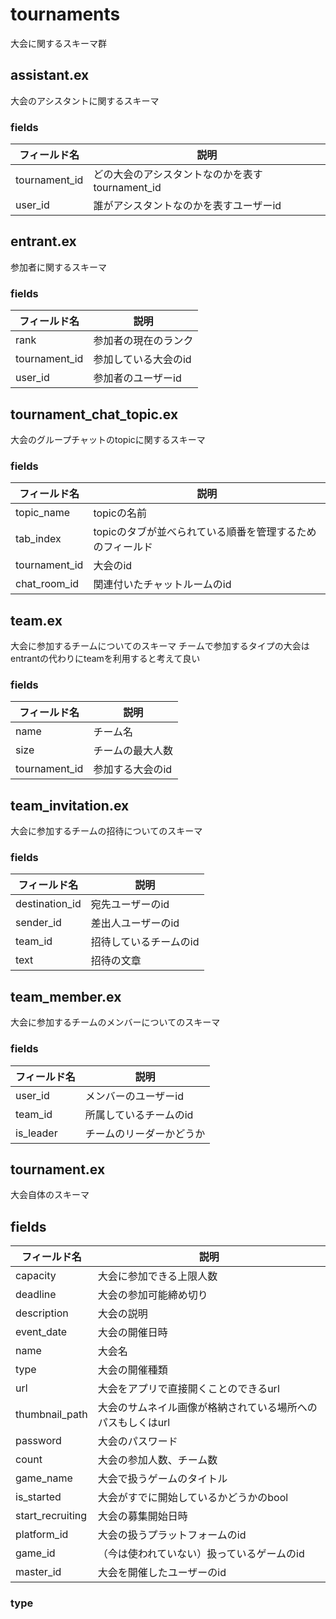 # tournaments
大会に関するスキーマ群

## assistant.ex
大会のアシスタントに関するスキーマ

### fields

| フィールド名 | 説明 |
| --- | --- |
| tournament_id | どの大会のアシスタントなのかを表すtournament_id |
| user_id | 誰がアシスタントなのかを表すユーザーid |

## entrant.ex
参加者に関するスキーマ

### fields

| フィールド名 | 説明 |
| --- | --- |
| rank | 参加者の現在のランク |
| tournament_id | 参加している大会のid |
| user_id | 参加者のユーザーid |

## tournament_chat_topic.ex
大会のグループチャットのtopicに関するスキーマ

### fields

| フィールド名 | 説明 |
| --- | --- |
| topic_name | topicの名前 |
| tab_index | topicのタブが並べられている順番を管理するためのフィールド |
| tournament_id | 大会のid |
| chat_room_id | 関連付いたチャットルームのid |

## team.ex
大会に参加するチームについてのスキーマ
チームで参加するタイプの大会はentrantの代わりにteamを利用すると考えて良い
### fields

| フィールド名 | 説明 |
| --- | --- |
| name | チーム名 |
| size | チームの最大人数 |
| tournament_id | 参加する大会のid |

## team_invitation.ex
大会に参加するチームの招待についてのスキーマ

### fields
| フィールド名 | 説明 |
| --- | --- |
| destination_id | 宛先ユーザーのid |
| sender_id | 差出人ユーザーのid |
| team_id | 招待しているチームのid |
| text | 招待の文章 |

## team_member.ex
大会に参加するチームのメンバーについてのスキーマ

### fields
 | フィールド名 | 説明 |
 | --- | --- |
 | user_id | メンバーのユーザーid |
 | team_id | 所属しているチームのid |
 | is_leader | チームのリーダーかどうか |

## tournament.ex
大会自体のスキーマ

## fields

| フィールド名 | 説明 |
| --- | --- |
| capacity | 大会に参加できる上限人数 |
| deadline | 大会の参加可能締め切り |
| description | 大会の説明 |
| event_date | 大会の開催日時 |
| name | 大会名 |
| type | 大会の開催種類 |
| url | 大会をアプリで直接開くことのできるurl |
| thumbnail_path | 大会のサムネイル画像が格納されている場所へのパスもしくはurl |
| password | 大会のパスワード |
| count | 大会の参加人数、チーム数 |
| game_name | 大会で扱うゲームのタイトル |
| is_started | 大会がすでに開始しているかどうかのbool |
| start_recruiting | 大会の募集開始日時 |
| platform_id | 大会の扱うプラットフォームのid |
| game_id | （今は使われていない）扱っているゲームのid |
| master_id | 大会を開催したユーザーのid |

### type
